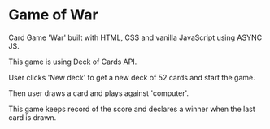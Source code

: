 # Game of War

Card Game 'War' built with HTML, CSS and vanilla JavaScript using ASYNC JS.

This game is using Deck of Cards API.

User clicks 'New deck' to get a new deck of 52 cards and start the game.

Then user draws a card and plays against 'computer'.

This game keeps record of the score and declares a winner when the last card is drawn.
